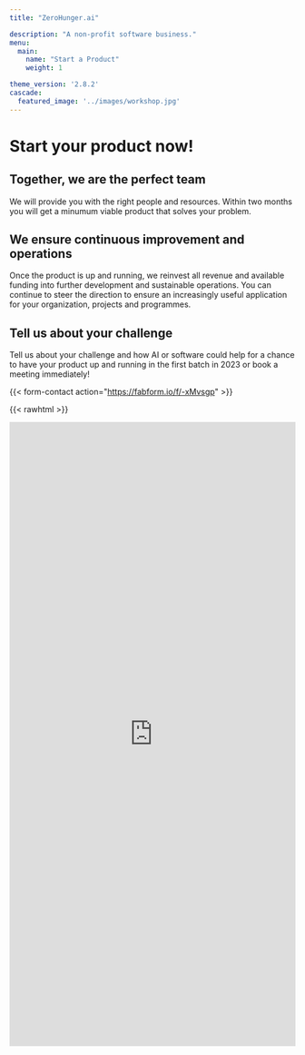 ```yaml
---
title: "ZeroHunger.ai"

description: "A non-profit software business."
menu: 
  main:
    name: "Start a Product"
    weight: 1

theme_version: '2.8.2'
cascade:
  featured_image: '../images/workshop.jpg'
---
```


# Start your product now!

## Together, we are the perfect team

We will provide you with the right people and resources. Within two months you will get a minumum viable product that solves your problem.

## We ensure continuous improvement and operations

Once the product is up and running, we reinvest all revenue and available funding into further development and sustainable operations. You can continue to steer the direction to ensure an increasingly useful application for your organization, projects and programmes.

## Tell us about your challenge

Tell us about your challenge and how AI or software could help for a chance to have your product up and running in the first batch in 2023 or book a meeting immediately!

{{< form-contact action="https://fabform.io/f/-xMvsgp"  >}}

{{< rawhtml >}}
<iframe src='https://outlook.office365.com/owa/calendar/Bookameeting@zerohunger.ai/bookings/' width='100%' height='1100' scrolling='yes' style='border:0'></iframe>
